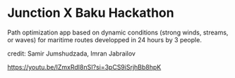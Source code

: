 # Junction X Baku Hackathon

Path optimization app based on dynamic conditions (strong winds, streams, or waves) for maritime routes developped in 24 hours by 3 people.

credit: Samir Jumshudzada, Imran Jabrailov

https://youtu.be/IZmxRdI8nSI?si=3pCS9iSrjhBb8hpK
